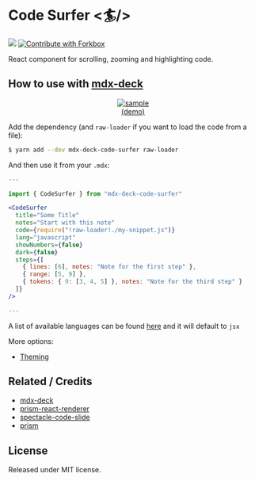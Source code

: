 # Code Surfer <🏄/>

![](https://flat.badgen.net/npm/v/code-surfer)
[![Contribute with Forkbox](<https://flat.badgen.net/badge/PRs/ForkBox%20(experimental)/222>)](https://forkbox.co/f/pomber/code-surfer)

React component for scrolling, zooming and highlighting code.

## How to use with [mdx-deck](https://github.com/jxnblk/mdx-deck)

<div align="center">
<a href="https://mdx-deck-code-surfer.netlify.com/">
<img alt="sample" src="https://raw.githubusercontent.com/pomber/code-surfer/master/other/sample.gif" />
</a>
<div><a href="https://mdx-deck-code-surfer.netlify.com/">(demo)</a></div>
</div>

Add the dependency (and `raw-loader` if you want to load the code from a file):

```bash
$ yarn add --dev mdx-deck-code-surfer raw-loader
```

And then use it from your `.mdx`:

```jsx
---

import { CodeSurfer } from "mdx-deck-code-surfer"

<CodeSurfer
  title="Some Title"
  notes="Start with this note"
  code={require("!raw-loader!./my-snippet.js")}
  lang="javascript"
  showNumbers={false}
  dark={false}
  steps={[
    { lines: [6], notes: "Note for the first step" },
    { range: [5, 9] },
    { tokens: { 9: [3, 4, 5] }, notes: "Note for the third step" }
  ]}
/>

---
```

A list of available languages can be found [here](https://github.com/FormidableLabs/prism-react-renderer/blob/master/src/vendor/prism/includeLangs.js) and it will default to `jsx`

More options:
- [Theming](https://mdx-deck-code-surfer-theming.netlify.com/)

## Related / Credits

- [mdx-deck](https://github.com/jxnblk/mdx-deck)
- [prism-react-renderer](https://github.com/FormidableLabs/prism-react-renderer)
- [spectacle-code-slide](https://github.com/jamiebuilds/spectacle-code-slide)
- [prism](https://github.com/PrismJS/prism)

## License

Released under MIT license.
